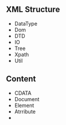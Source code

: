 ## XML Structure
- DataType
- Dom
- DTD
- IO
- Tree
- Xpath
- Util

## Content
- CDATA
- Document
- Element
- Atrribute
- 




